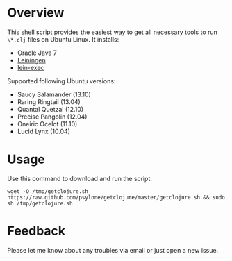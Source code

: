 # Overview #

This shell script provides the easiest way to get all necessary tools to run `\*.clj` files on Ubuntu Linux. It installs:

- Oracle Java 7
- [Leiningen](http://leiningen.org/)
- [lein-exec](https://github.com/kumarshantanu/lein-exec)

Supported following Ubuntu versions:

- Saucy Salamander (13.10)
- Raring Ringtail (13.04)
- Quantal Quetzal (12.10)
- Precise Pangolin (12.04)
- Oneiric Ocelot (11.10)
- Lucid Lynx (10.04)

# Usage #

Use this command to download and run the script:

    wget -O /tmp/getclojure.sh https://raw.github.com/psylone/getclojure/master/getclojure.sh && sudo sh /tmp/getclojure.sh

# Feedback #

Please let me know about any troubles via email or just open a new issue.
